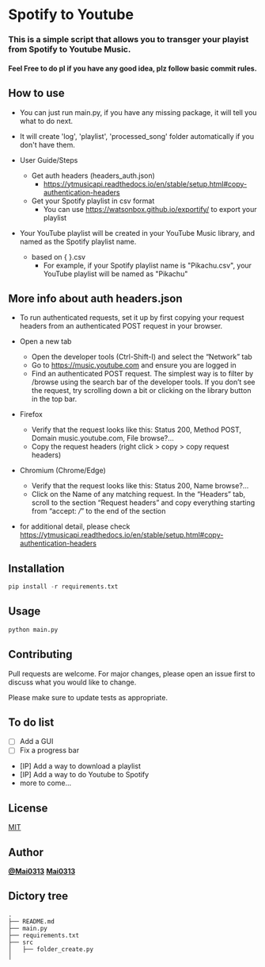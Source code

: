 # Spotify to Youtube 

### This is a simple script that allows you to transger your playist from Spotify to Youtube Music.
#### Feel Free to do pl if you have any good idea, plz follow basic commit rules.

## How to use

* You can just run main.py, if you have any missing package, it will tell you what to do next.

* It will create 'log', 'playlist', 'processed_song' folder automatically if you don't have them.

* User Guide/Steps
    * Get auth headers (headers_auth.json)
        * https://ytmusicapi.readthedocs.io/en/stable/setup.html#copy-authentication-headers
    * Get your Spotify playlist in csv format
        * You can use https://watsonbox.github.io/exportify/ to export your playlist
* Your YouTube playlist will be created in your YouTube Music library, and named as the Spotify playlist name.
    * based on {    }.csv
        * For example, if your Spotify playlist name is "Pikachu.csv", your YouTube playlist will be named as "Pikachu"

## More info about auth headers.json

* To run authenticated requests, set it up by first copying your request headers from an authenticated POST request in your browser.

* Open a new tab
    * Open the developer tools (Ctrl-Shift-I) and select the “Network” tab
    * Go to https://music.youtube.com and ensure you are logged in
    * Find an authenticated POST request. The simplest way is to filter by /browse using the search bar of the developer tools. If you don’t see the request, try scrolling down a bit or clicking on the library button in the top bar.

* Firefox
    * Verify that the request looks like this: Status 200, Method POST, Domain music.youtube.com, File browse?...
    * Copy the request headers (right click > copy > copy request headers)
* Chromium (Chrome/Edge)
    * Verify that the request looks like this: Status 200, Name browse?...
    * Click on the Name of any matching request. In the “Headers” tab, scroll to the section “Request headers” and copy everything starting from “accept: */*” to the end of the section

* for additional detail, please check https://ytmusicapi.readthedocs.io/en/stable/setup.html#copy-authentication-headers

## Installation

```py
pip install -r requirements.txt
```

## Usage

```py
python main.py
```

## Contributing
Pull requests are welcome. For major changes, please open an issue first to discuss what you would like to change.

Please make sure to update tests as appropriate.

## To do list
- [ ] Add a GUI
- [ ] Fix a progress bar
- [IP] Add a way to download a playlist
- [IP] Add a way to do Youtube to Spotify
- more to come...

## License
[MIT](https://choosealicense.com/licenses/mit/)

## Author
[**@Mai0313**](https://github.com/Mai0313/Spotify-to-Youtube)
[**Mai0313**](https://mai0313.com/)

## Dictory tree
```
.
├── README.md
├── main.py
├── requirements.txt
├── src
│   ├── folder_create.py
│   
```
